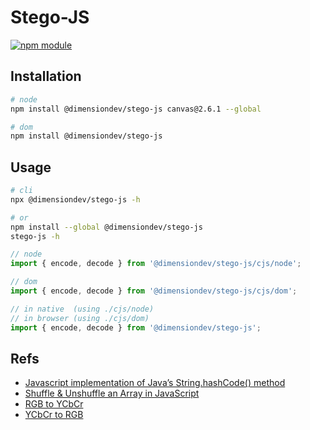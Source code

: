 # Stego-JS

[![npm module](https://img.shields.io/npm/v/@dimensiondev/stego-js)](https://www.npmjs.com/package/@dimensiondev/stego-js)

## Installation

```bash
# node
npm install @dimensiondev/stego-js canvas@2.6.1 --global

# dom
npm install @dimensiondev/stego-js
```

## Usage

```bash
# cli
npx @dimensiondev/stego-js -h

# or
npm install --global @dimensiondev/stego-js
stego-js -h
```

```javascript
// node
import { encode, decode } from '@dimensiondev/stego-js/cjs/node';

// dom
import { encode, decode } from '@dimensiondev/stego-js/cjs/dom';

// in native  (using ./cjs/node)
// in browser (using ./cjs/dom)
import { encode, decode } from '@dimensiondev/stego-js';
```

## Refs

- [Javascript implementation of Java’s String.hashCode() method](https://werxltd.com/wp/2010/05/13/javascript-implementation-of-javas-string-hashcode-method/)
- [Shuffle & Unshuffle an Array in JavaScript](https://gist.github.com/iSWORD/13f715370e56703f6c973b6dd706bbbd)
- [RGB to YCbCr](https://makarandtapaswi.wordpress.com/2009/07/20/why-the-rgb-to-ycbcr/)
- [YCbCr to RGB](https://stackoverflow.com/questions/21264648/javascript-convert-yuv-to-rgb)
